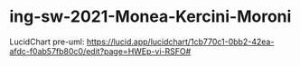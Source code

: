 # ing-sw-2021-Monea-Kercini-Moroni
LucidChart pre-uml: https://lucid.app/lucidchart/1cb770c1-0bb2-42ea-afdc-f0ab57fb80c0/edit?page=HWEp-vi-RSFO#
